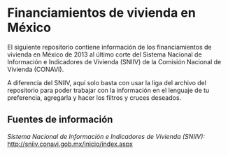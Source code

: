 # Financiamientos de vivienda en México

El  siguiente repositorio contiene información de los financiamientos de vivienda en México de 2013 al último corte del Sistema Nacional de Información e Indicadores de Vivienda (SNIIV) de la Comisión Nacional de Vivienda (CONAVI).

A diferencia del SNIIV, aquí solo basta con usar la liga del archivo del repositorio para poder trabajar con la información en el lenguaje de tu preferencia, agregarla y hacer los filtros y cruces deseados.


## Fuentes  de información
*Sistema Nacional de Información e Indicadores de Vivienda (SNIIV):*
http://sniiv.conavi.gob.mx/inicio/index.aspx
